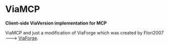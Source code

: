 # ViaMCP

**Client-side ViaVersion implementation for MCP**

ViaMCP and just a modification of ViaForge which was created by Flori2007 ---> [ViaForge](https://github.com/FlorianMichael/ViaForge#viaforge).



